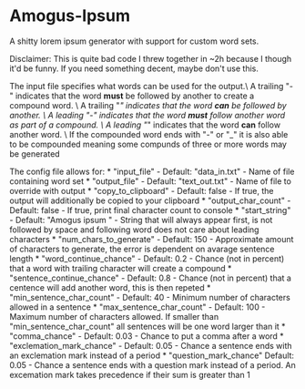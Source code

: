 # Amogus-Ipsum
A shitty lorem ipsum generator with support for custom word sets.

Disclaimer: This is quite bad code I threw together in ~2h because I though it'd be funny. If you need something decent, maybe don't use this.

The input file specifies what words can be used for the output.\\
A trailing "-" indicates that the word __must__ be followed by another to create a compound word. \\
A trailing "_" indicates that the word __can__ be followed by another. \\
A leading "-" indicates that the word __must__ follow another word as part of a compound. \\
A leading "_" indicates that the word __can__ follow another word. \\
If the compounded word ends with "-" or "_" it is also able to be compounded meaning some compunds of three or more words may be generated

The config file allows for:
	* "input_file" - Default: "data_in.txt" - Name of file containing word set
	* "output_file" - Default: "text_out.txt" - Name of file to override with output
	* "copy_to_clipboard" - Default: false - If true, the output will additionally be copied to your clipboard
	* "output_char_count" - Default: false - If true, print final character count to console
	* "start_string" - Default: "Amogus ipsum " - String that will always appear first, is not followed by space and following word does not care about leading characters
	* "num_chars_to_generate" - Default: 150 - Approximate amount of characters to generate, the error is dependent on avarage sentence length
	* "word_continue_chance" - Default: 0.2 - Chance (not in percent) that a word with trailing character will create a compound
	* "sentence_continue_chance" - Default: 0.8 - Chance (not in percent) that a centence will add another word, this is then repeted
	* "min_sentence_char_count" - Default: 40 - Minimum number of characters allowed in a sentence
	* "max_sentence_char_count" - Default: 100 - Maximum number of characters allowed. If smaller than "min_sentence_char_count" all sentences will be one word larger than it
	* "comma_chance" - Default: 0.03 - Chance to put a comma after a word
	* "exclemation_mark_chance" - Default: 0.05 - Chance a sentence ends with an exclemation mark instead of a period
	* "question_mark_chance" Default: 0.05 - Chance a sentence ends with a question mark instead of a period. An excemation mark takes precedence if their sum is greater than 1
